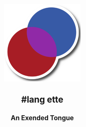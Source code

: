 <div align="center">
      <img src="logo.png" alt="#lang ette" height="250">
</div>


<div align="center">
  <h1>#lang ette</h1>
  <h2>An Exended Tongue</h2>
</div>

